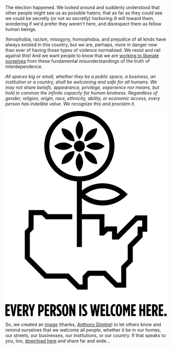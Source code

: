 The election happened. We looked around and suddenly understood that other people might see us as possible haters; that as far as they could see we could be secretly (or not so secretly) harboring ill will toward them, wondering if we'd prefer they weren't here, and disrespect them as fellow human beings. 

Xenophobia, racism, misogyny, homophobia, and prejudice of all kinds have always existed in this country, but we are, perhaps, more in danger now than ever of having those types of violence normalized. We resist and rail against this! And we want people to know that we are [working to liberate ourselves](http://www.whiteaccomplices.org/) from these fundamental misunderstandings of the truth of interdependence. 

*All spaces big or small, whether they be a public space, a business, an institution or a country, shall be welcoming and safe for all humans. We may not share beliefs, appearance, privilege, experience nor means, but hold in common the infinite capacity for human kindness. Regardless of gender, religion, origin, race, ethnicity, ability, or economic access, every person has indelible value. We recognize this and proclaim it.*

![ALL-IN-3-1.jpg](assets/b.jpeg) 

So, we created an [image](http://dojo4.com/all-in) (thanks, [Anthony Dimitre](http://anthonydimitre.com/)) to let others know and remind ourselves that we welcome all people, whether it be in our homes, our streets, our businesses, our institutions, or our country. If that speaks to you, too, [download here](http://dojo4.com/all-in) and share far and wide... 